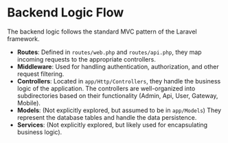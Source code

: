 # Backend Logic Flow

The backend logic follows the standard MVC pattern of the Laravel framework.

- **Routes**: Defined in `routes/web.php` and `routes/api.php`, they map incoming requests to the appropriate controllers.
- **Middleware**: Used for handling authentication, authorization, and other request filtering.
- **Controllers**: Located in `app/Http/Controllers`, they handle the business logic of the application. The controllers are well-organized into subdirectories based on their functionality (Admin, Api, User, Gateway, Mobile).
- **Models**: (Not explicitly explored, but assumed to be in `app/Models`) They represent the database tables and handle the data persistence.
- **Services**: (Not explicitly explored, but likely used for encapsulating business logic).
